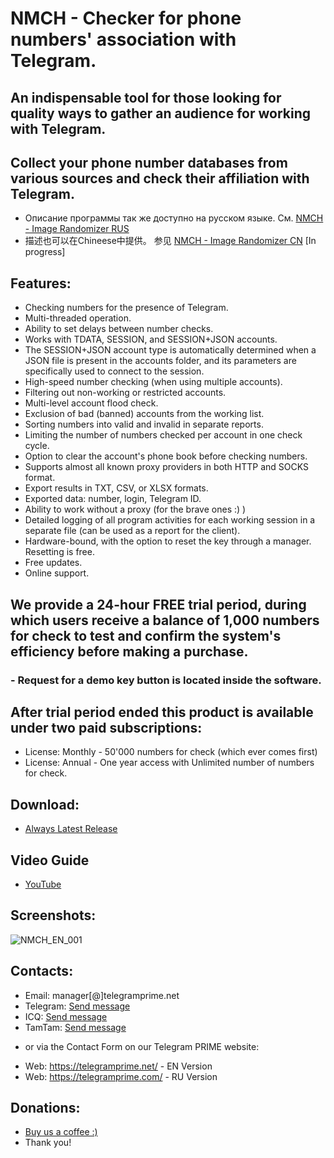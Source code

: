 # NMCH - Checker for phone numbers' association with Telegram.
## An indispensable tool for those looking for quality ways to gather an audience for working with Telegram.
## Collect your phone number databases from various sources and check their affiliation with Telegram.
 
 * Описание программы так же доступно на русском языке. См. [NMCH - Image Randomizer RUS](https://github.com/telegram-prime/telegram-numbers-checker-RU)
 * 描述也可以在Chineese中提供。 参见 [NMCH - Image Randomizer CN](https://github.com/telegram-prime/telegram-numbers-checker-CN) [In progress]

## Features:
 - Checking numbers for the presence of Telegram.
 - Multi-threaded operation.
 - Ability to set delays between number checks.
 - Works with TDATA, SESSION, and SESSION+JSON accounts.
 - The SESSION+JSON account type is automatically determined when a JSON file is present in the accounts folder, and its parameters are specifically used to connect to the session.
 - High-speed number checking (when using multiple accounts).
 - Filtering out non-working or restricted accounts.
 - Multi-level account flood check.
 - Exclusion of bad (banned) accounts from the working list.
 - Sorting numbers into valid and invalid in separate reports.
 - Limiting the number of numbers checked per account in one check cycle.
 - Option to clear the account's phone book before checking numbers.
 - Supports almost all known proxy providers in both HTTP and SOCKS format.
 - Export results in TXT, CSV, or XLSX formats.
 - Exported data: number, login, Telegram ID.
 - Ability to work without a proxy (for the brave ones :) )
 - Detailed logging of all program activities for each working session in a separate file (can be used as a report for the client).
 - Hardware-bound, with the option to reset the key through a manager. Resetting is free.
 - Free updates.
 - Online support.


## We provide a 24-hour FREE trial period, during which users receive a balance of 1,000 numbers for check to test and confirm the system's efficiency before making a purchase.
### - Request for a demo key button is located inside the software.

## After trial period ended this product is available under two paid subscriptions: 
- License: Monthly  - 50'000 numbers for check (which ever comes first)
- License: Annual   - One year access with Unlimited number of numbers for check.


## Download:
 - [Always Latest Release](https://github.com/telegram-prime/telegram-numbers-checker/releases/latest)


## Video Guide
 - [YouTube](https://youtu.be/3Zr69rco5Z0)


## Screenshots:

![NMCH_EN_001](https://github.com/telegram-prime/telegram-numbers-checker/assets/94137664/27067bf5-c2ef-48a1-90bf-583bf1d58055)


##  Contacts:
- Email:    manager[@]telegramprime.net
- Telegram: [Send message](https://telegramprime.com/telegram-contact)
- ICQ:      [Send message](https://telegramprime.com/icq-contact)
- TamTam:   [Send message](https://telegramprime.com/tamtam-contact)

* or via the Contact Form on our Telegram PRIME website:
- Wеb: https://telegramprime.net/ - EN Version
- Wеb: https://telegramprime.com/ - RU Version


## Donations:
* [Buy us a coffee :)](https://nowpayments.io/donation/telegramprime)
* Thank you!


